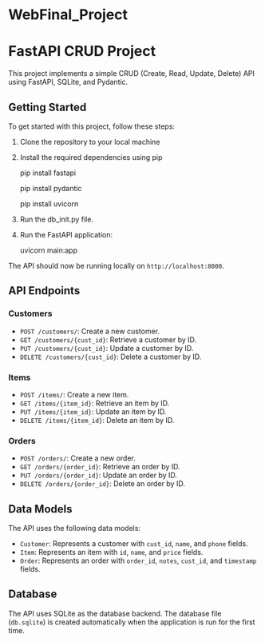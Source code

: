 # WebFinal_Project

# FastAPI CRUD Project

This project implements a simple CRUD (Create, Read, Update, Delete) API using FastAPI, SQLite, and Pydantic.

## Getting Started

To get started with this project, follow these steps:

1. Clone the repository to your local machine
   
2. Install the required dependencies using pip

   pip install fastapi

   pip install pydantic
   
   pip install uvicorn

3. Run the db_init.py file.

4. Run the FastAPI application:

    uvicorn main:app

   
The API should now be running locally on `http://localhost:8000`.

## API Endpoints

### Customers

- `POST /customers/`: Create a new customer.
- `GET /customers/{cust_id}`: Retrieve a customer by ID.
- `PUT /customers/{cust_id}`: Update a customer by ID.
- `DELETE /customers/{cust_id}`: Delete a customer by ID.

### Items

- `POST /items/`: Create a new item.
- `GET /items/{item_id}`: Retrieve an item by ID.
- `PUT /items/{item_id}`: Update an item by ID.
- `DELETE /items/{item_id}`: Delete an item by ID.

### Orders

- `POST /orders/`: Create a new order.
- `GET /orders/{order_id}`: Retrieve an order by ID.
- `PUT /orders/{order_id}`: Update an order by ID.
- `DELETE /orders/{order_id}`: Delete an order by ID.

## Data Models

The API uses the following data models:

- `Customer`: Represents a customer with `cust_id`, `name`, and `phone` fields.
- `Item`: Represents an item with `id`, `name`, and `price` fields.
- `Order`: Represents an order with `order_id`, `notes`, `cust_id`, and `timestamp` fields.

## Database

The API uses SQLite as the database backend. The database file (`db.sqlite`) is created automatically when the application is run for the first time.




   



